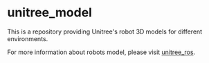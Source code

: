 # unitree_model
This is a repository providing Unitree's robot 3D models for different environments.

For more information about robots model, please visit [unitree_ros](https://github.com/unitreerobotics/unitree_ros).
